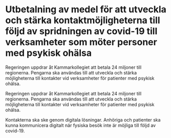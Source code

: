 # Utbetalning av medel för att utveckla och stärka kontaktmöjligheterna till följd av spridningen av covid-19 till verksamheter som möter personer med psykisk ohälsa

Regeringen uppdrar åt Kammarkollegiet att betala 24 miljoner till regionerna. Pengarna ska användas till att utveckla och stärka möjligheterna till kontakter vid verksamheter för patienter med psykisk ohälsa.

Regeringen uppdrar åt Kammarkollegiet att betala 24 miljoner till regionerna. Pengarna ska användas till att utveckla och stärka möjligheterna till kontakter vid verksamheter för patienter med psykisk ohälsa.

Kontakterna ska ske genom digitala lösningar. Anhöriga och patienter ska kunna kommunicera digitalt när fysiska besök inte är möjliga till följd av covid-19.
